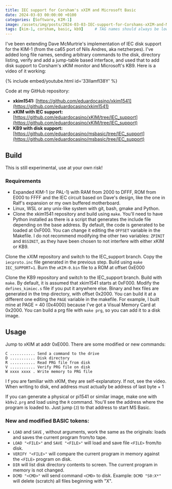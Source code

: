 ```yaml
---
title: IEC support for Corsham's xXIM and Microsoft Basic
date: 2024-03-03 00:00:00 +0100
categories: [Software, KIM-1]
image: /assets/img/posts/2024-03-03-IEC-support-for-Corshams-xXIM-and-Microsoft-Basic/preview.png
tags: [kim-1, corsham, basic, kb9]     # TAG names should always be lowercase
---
```

I've been extending Dave McMurtrie's implementation of IEC disk support for the KIM-1 (from the ca65 port of Nils Andres, aka netzherpes). I've added long file names, sending arbitrary commands to the disk, directory listing, verify and add a jump-table based interface, and used that to add disk support to Corsham's xKIM monitor and Microsoft's KB9. Here is a video of it working:

{% include embed/youtube.html id='33Ilamfl38Y' %}

Code at my GitHub repository:

* **xkim1541:** [https://github.com/eduardocasino/xkim1541](https://github.com/eduardocasino/xkim1541)
* **xKIM with IEC support:** [https://github.com/eduardocasino/xKIM/tree/IEC_support](https://github.com/eduardocasino/xKIM/tree/IEC_support)
* **KB9 with disk support:** [https://github.com/eduardocasino/msbasic/tree/IEC_support](https://github.com/eduardocasino/msbasic/tree/IEC_support)

## Build

This is still experimental, use at your own risk!

### Requirements

* Expanded KIM-1 (or PAL-1) with RAM from 2000 to DFFF, ROM from E000 to FFFF and the IEC circuit based on Dave's design, like the one in Ralf's expansion or my own buffered motherboard.
* Linux, WSL or any unix-like system with git, bash, gmake and Python.
* Clone the xkim1541 repository and build using `make`. You'll need to have Python installed as there is a script that generates the include file depending on the base address. By default, the code is generated to be loaded at 0xF000. You can change it editing the `OFFSET` variable in the Makefile. I do not recommend modifying the other two variables: `ZPINIT` and `BSSINIT`, as they have been chosen to not interfere with either xKIM or KB9.

Clone the xXIM repository and switch to the IEC_support branch. Copy the `iecproto.inc` file generated in the previous step. Build using `make IEC_SUPPORT=1`. Burn the `xKIM-0.bin` file to a ROM at offset 0xE000

Clone the KB9 repository and switch to the IEC_support branch. Build with `make`. By default, it is assumed that xkim1541 starts at 0xF000. Modify the `defines_kimiec.s` file if you put it anywhere else. Binary and hex files are generated in the tmp directory, with offset 0x2000. You can build it at a different one editing the `PAGE` variable in the makefile. For example, I built mine at PAGE = 40 (0x4000) because I've got a Visual Memory Card at 0x2000. You can build a prg file with `make prg`, so you can add it to a disk image.

## Usage

Jump to xKIM at addr 0xE000. There are some modified or new commands:

```terminal
C ........... Send a command to the drive
D ........... Disk directory
R ........... Read PRG file from disk
V ........... Verify PRG file on disk
W xxxx xxxx . Write memory to PRG file
```

I f you are familiar with xKIM, they are self-explanatory. If not, see the video. When writing to disk, end address must actually be address of last byte + 1

If you can generate a physical or pi1541 or similar image, make one with `kb9v2.prg` and load using the `R` command. You'll see the address where the program is loaded to. Just jump (`J`) to that address to start MS Basic.

### New and modified BASIC tokens:

* `LOAD` and `SAVE` , without arguments, work the same as the originals: loads and saves the current program from/to tape.
* `LOAD "<FILE>"` and `SAVE "<FILE>"` will load and save file `<FILE>` from/to disk.
* `VERIFY "<FILE>"` will compare the current program in memory against the `<FILE>` program on disk.
* `DIR` will list disk directory contents to screen. The current program in memory is not changed.
* `DCMD "<CMD>"` will send command `<CMD>` to disk. Example:
`DCMD "S0:X*"` will delete (scratch) all files beginning with "X".

<script src="https://giscus.app/client.js"
        data-repo="eduardocasino/eduardocasino.github.io"
        data-repo-id="R_kgDONX03Cg"
        data-category="General"
        data-category-id="DIC_kwDONX03Cs4ClErs"
        data-mapping="pathname"
        data-strict="0"
        data-reactions-enabled="1"
        data-emit-metadata="0"
        data-input-position="bottom"
        data-theme="preferred_color_scheme"
        data-lang="es"
        crossorigin="anonymous"
        async>
</script>

